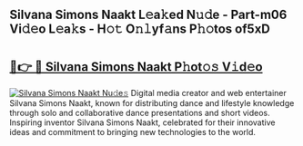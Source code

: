 ## Silvana Simons Naakt L𝚎a𝚔ed N𝚞𝚍e - Part-m06 Vi𝚍𝚎o L𝚎a𝚔s - H𝚘𝚝 O𝚗𝚕yf𝚊ns P𝚑𝚘tos of5xD

# <h2><a href="http://kfaclc.oniu.top/?m=Silvana+Simons+Naakt">🔗👉 🔴 Silvana Simons Naakt P𝚑ot𝚘𝚜 V𝚒d𝚎o</a></h2>

[![Silvana Simons Naakt Nu𝚍e𝚜](https://i.imgur.com/0qMVB7G.gif)](http://kfaclc.oniu.top/?m=Silvana+Simons+Naakt)
Digital media creator and web entertainer Silvana Simons Naakt, known for distributing dance and lifestyle knowledge through solo and collaborative dance presentations and short videos. Inspiring inventor Silvana Simons Naakt, celebrated for their innovative ideas and commitment to bringing new technologies to the world.  
